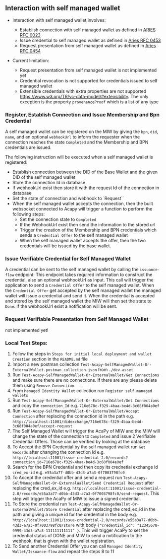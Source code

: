 ## Interaction with self managed wallet <a id= "self-managed-wallets"></a>

- Interaction with self managed wallet involves:
  - Establish connection with self managed wallet as defined in [ARIES RFC 0023](https://github.com/hyperledger/aries-rfcs/tree/main/features/0023-did-exchange)
  - Issue credential to self managed wallet as defined in [Aries RFC 0453](https://github.com/hyperledger/aries-rfcs/tree/main/features/0453-issue-credential-v2)
  - Request presentation from self managed wallet as defined in [Aries RFC 0454](https://github.com/hyperledger/aries-rfcs/tree/main/features/0454-present-proof-v2)

- Current limitation:
  - Request presentation from self managed wallet is not implemented yet
  - Credential revocation is not supported for credentials issued to self managed wallet
  - Extensible credentials with extra properties are not supported https://www.w3.org/TR/vc-data-model/#extensibility. The only exception is the property `provenanceProof` which is a list of any type

### Register, Establish Connection and Issue Membership and Bpn Credential
A self managed wallet can be registered on the MIW by giving the `bpn`, `did`, `name`, and an optional `webhookUrl` to inform the requester when the connection reaches the state `Completed` and the Membership and BPN credentials are issued. 

The following instruction will be executed when a self managed wallet is registered:
  - Establish connection between the DID of the Base Wallet and the given DID of the self managed wallet
  - Store the connection Id in database
  - If webhookUrl exist then store it with the request Id of the connection in database
  - Set the state of connection and webhook to `Request``
  - When the self managed wallet accepts the connection, then the built websocket connected to Acapy will trigger a function to perform the following steps:
    - Set the connection state to `Completed`
    - If the WebhookUrl exist then send the information to the stored url
    - Trigger the creation of the Membership and BPN credentials which sends a `Credential Offer` to the self managed wallet
    - When the self managed wallet accepts the offer, then the two credentials will be issued by the base wallet.


### Issue Verifiable Credential for Self Managed Wallet
A credential can be sent to the self managed wallet by calling the `issuance-flow` endpoint: This endpoint takes required information to construct the credential, also an optional webhookUrl as input. This call will trigger the application to send a `Credential Offer` to the self managed wallet. When the `Credential Offer` get accepted by the self managed wallet the managed wallet will issue a credential and send it. When the credential is accepted and stored by the self managed wallet the MIW will then set the state to `Done`. If the webhookUrl exist a notification will be sent.

### Request Verifiable Presentation from Self Managed Wallet
  not implemented yet!

### Local Test Steps:
1. Follow the steps in `Steps for initial local deployment and wallet Creation` section in the `README.md` file
1. Import a new postman collection `Test-Acapy-SelfManagedWallet-Or-ExternalWallet.postman_collection.json` from `./dev-asset`
1. Run `Test-Acapy-SelfManagedWallet-Or-ExternalWallet/Get Connections` and make sure there are no connections. If there are any please delete them using `Remove Connection`
1. From `Managed Identity Wallet` collection run `Register self managed wallets` 
1. Run `Test-Acapy-SelfManagedWallet-Or-ExternalWallet/Get Connections` and copy the `connection_Id` e.g. `716e678c-f329-4baa-be4d-3c68f004a0ef`
1. Run `Test-Acapy-SelfManagedWallet-Or-ExternalWallet/Accept Connection` after replacing the connection id in the path e.g. `http://localhost:11001/didexchange/716e678c-f329-4baa-be4d-3c68f004a0ef/accept-request`
1. The Self Managed Wallet will trigger the AcaPy of MIW and the MIW will change the state of the connection to `Completed` and issue 2 Verifiable Credential Offers. Those can be verified by looking at the database
1. To Accept the BPN Credential by the self managed wallet run `Get Records` after changing the connection Id e.g. `http://localhost:11001/issue-credential-2.0/records?connection_id=716e678c-f329-4baa-be4d-3c68f004a0ef`
1. Search for the BPN Credential and then copy its crednetial exchange id `cred_ex-id` e.g. `e55a3a77-d0bb-43d3-a7a3-0f7003798fc0`
1. To Accept the credential offer and send a request run `Test-Acapy-SelfManagedWallet-Or-ExternalWallet/Send Credential Request` after replacing the cred_ex_id e.g. `http://localhost:11001/issue-credential-2.0/records/e55a3a77-d0bb-43d3-a7a3-0f7003798fc0/send-request`. This step will trigger the AcaPy of MIW to issue a signed credential.
1. To Store the credential run `Test-Acapy-SelfManagedWallet-Or-ExternalWallet/Store Credential` after replacing the cred_ex_id in the path and giving a unique id for the credential in the body e.g. `http://localhost:11001/issue-credential-2.0/records/e55a3a77-d0bb-43d3-a7a3-0f7003798fc0/store` with body `{"credential_id": "12345678-9999-43d3-a7a3-111111111111" }`. This will trigger AcaPy to set the credential status of DONE and MIW to send a notification to the webhook, that is given with the wallet registration.
1. To Send another Credential Offer you can call `Managed Identity Wallet/Issuance-flow` and repeat the steps 8 to 11
